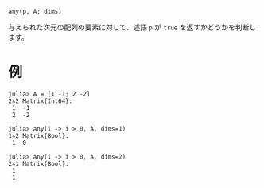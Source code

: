 ```
any(p, A; dims)
```

与えられた次元の配列の要素に対して、述語 `p` が `true` を返すかどうかを判断します。

# 例

```jldoctest
julia> A = [1 -1; 2 -2]
2×2 Matrix{Int64}:
 1  -1
 2  -2

julia> any(i -> i > 0, A, dims=1)
1×2 Matrix{Bool}:
 1  0

julia> any(i -> i > 0, A, dims=2)
2×1 Matrix{Bool}:
 1
 1
```
